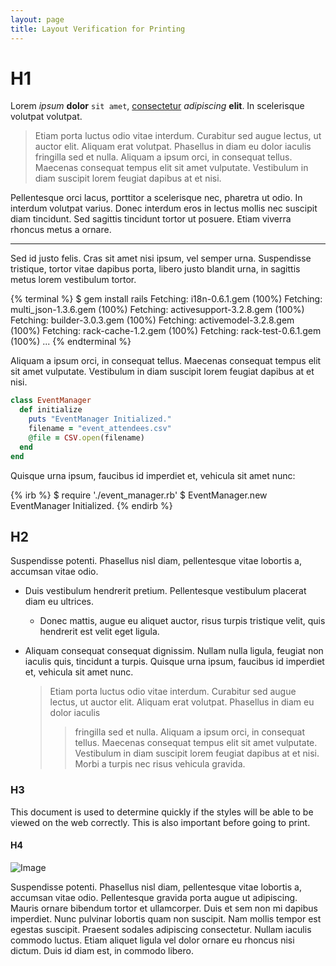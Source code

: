 ```yaml
---
layout: page
title: Layout Verification for Printing
---
```


# H1

Lorem *ipsum* **dolor** `sit amet`, [consectetur](http://google.com) _adipiscing_ __elit__. In scelerisque volutpat volutpat.

> Etiam porta luctus odio vitae interdum. Curabitur sed augue lectus, ut auctor elit. Aliquam erat volutpat. Phasellus in diam eu dolor iaculis fringilla sed et nulla. Aliquam a ipsum orci, in consequat tellus. Maecenas consequat tempus elit sit amet vulputate. Vestibulum in diam suscipit lorem feugiat dapibus at et nisi.

Pellentesque orci lacus, porttitor a scelerisque nec, pharetra ut odio. In interdum volutpat varius. Donec interdum eros in lectus mollis nec suscipit diam tincidunt. Sed sagittis tincidunt tortor ut posuere. Etiam viverra rhoncus metus a ornare.

---

Sed id justo felis. Cras sit amet nisi ipsum, vel semper urna. Suspendisse tristique, tortor vitae dapibus porta, libero justo blandit urna, in sagittis metus lorem vestibulum tortor.

{% terminal %}
$ gem install rails
Fetching: i18n-0.6.1.gem (100%)
Fetching: multi_json-1.3.6.gem (100%)
Fetching: activesupport-3.2.8.gem (100%)
Fetching: builder-3.0.3.gem (100%)
Fetching: activemodel-3.2.8.gem (100%)
Fetching: rack-cache-1.2.gem (100%)
Fetching: rack-test-0.6.1.gem (100%)
...
{% endterminal %}

Aliquam a ipsum orci, in consequat tellus. Maecenas consequat tempus elit sit amet vulputate. Vestibulum in diam suscipit lorem feugiat dapibus at et nisi.

```ruby
class EventManager
  def initialize
    puts "EventManager Initialized."
    filename = "event_attendees.csv"
    @file = CSV.open(filename)
  end
end
```

Quisque urna ipsum, faucibus id imperdiet et, vehicula sit amet nunc:

{% irb %}
$ require './event_manager.rb'
$ EventManager.new
EventManager Initialized.
{% endirb %}

## H2

Suspendisse potenti. Phasellus nisl diam, pellentesque vitae lobortis a, accumsan vitae odio. 

* Duis vestibulum hendrerit pretium. Pellentesque vestibulum placerat diam eu ultrices.
  * Donec mattis, augue eu aliquet auctor, risus turpis tristique velit, quis hendrerit est velit eget ligula.
* Aliquam consequat consequat dignissim. Nullam nulla ligula, feugiat non iaculis quis, tincidunt a turpis. Quisque urna ipsum, faucibus id imperdiet et, vehicula sit amet nunc.

    >  Etiam porta luctus odio vitae interdum. Curabitur sed augue lectus, ut auctor elit. Aliquam erat volutpat. Phasellus in diam eu dolor iaculis 
    > 
    > > fringilla sed et nulla. Aliquam a ipsum orci, in consequat tellus. Maecenas consequat tempus elit sit amet vulputate. Vestibulum in diam suscipit lorem feugiat dapibus at et nisi. Morbi a turpis nec risus vehicula gravida.

### H3

<div class="note">
<p>This document is used to determine quickly if the styles will be able to be viewed on the web correctly. This is also important before going to print.</p>
</div>

#### H4

![Image](/images/ruby.png)

Suspendisse potenti. Phasellus nisl diam, pellentesque vitae lobortis a, accumsan vitae odio. Pellentesque gravida porta augue ut adipiscing. Mauris ornare bibendum tortor et ullamcorper. Duis et sem non mi dapibus imperdiet. Nunc pulvinar lobortis quam non suscipit. Nam mollis tempor est egestas suscipit. Praesent sodales adipiscing consectetur. Nullam iaculis commodo luctus. Etiam aliquet ligula vel dolor ornare eu rhoncus nisi dictum. Duis id diam est, in commodo libero.
